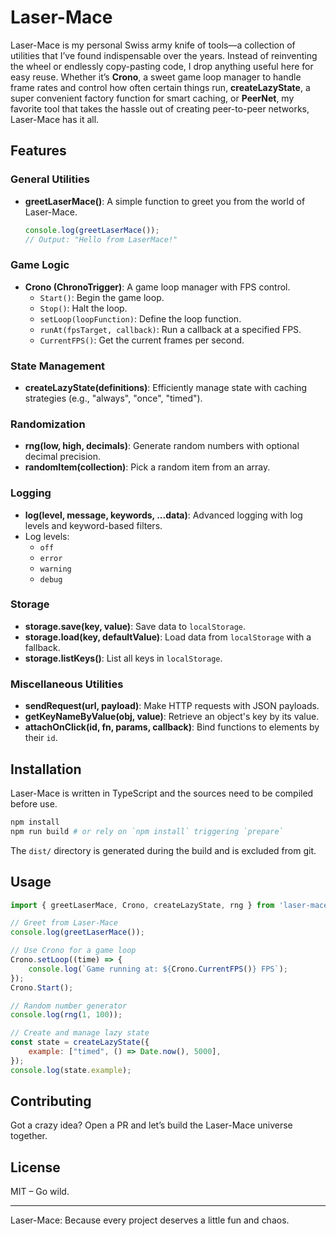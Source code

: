 # Laser-Mace

Laser-Mace is my personal Swiss army knife of tools—a collection of utilities that I’ve found indispensable over the years. Instead of reinventing the wheel or endlessly copy-pasting code, I drop anything useful here for easy reuse. Whether it’s **Crono**, a sweet game loop manager to handle frame rates and control how often certain things run, **createLazyState**, a super convenient factory function for smart caching, or **PeerNet**, my favorite tool that takes the hassle out of creating peer-to-peer networks, Laser-Mace has it all.

## Features

### General Utilities

- **greetLaserMace()**: A simple function to greet you from the world of Laser-Mace.
  ```javascript
  console.log(greetLaserMace());
  // Output: "Hello from LaserMace!"
  ```

### Game Logic

- **Crono (ChronoTrigger)**: A game loop manager with FPS control.
  - `Start()`: Begin the game loop.
  - `Stop()`: Halt the loop.
  - `setLoop(loopFunction)`: Define the loop function.
  - `runAt(fpsTarget, callback)`: Run a callback at a specified FPS.
  - `CurrentFPS()`: Get the current frames per second.

### State Management

- **createLazyState(definitions)**: Efficiently manage state with caching strategies (e.g., "always", "once", "timed").

### Randomization

- **rng(low, high, decimals)**: Generate random numbers with optional decimal precision.
- **randomItem(collection)**: Pick a random item from an array.

### Logging

- **log(level, message, keywords, ...data)**: Advanced logging with log levels and keyword-based filters.
- Log levels:
  - `off`
  - `error`
  - `warning`
  - `debug`

### Storage

- **storage.save(key, value)**: Save data to `localStorage`.
- **storage.load(key, defaultValue)**: Load data from `localStorage` with a fallback.
- **storage.listKeys()**: List all keys in `localStorage`.

### Miscellaneous Utilities

- **sendRequest(url, payload)**: Make HTTP requests with JSON payloads.
- **getKeyNameByValue(obj, value)**: Retrieve an object's key by its value.
- **attachOnClick(id, fn, params, callback)**: Bind functions to elements by their `id`.

## Installation

Laser-Mace is written in TypeScript and the sources need to be compiled before use.

```bash
npm install
npm run build # or rely on `npm install` triggering `prepare`
```

The `dist/` directory is generated during the build and is excluded from git.

## Usage

```javascript
import { greetLaserMace, Crono, createLazyState, rng } from 'laser-mace';

// Greet from Laser-Mace
console.log(greetLaserMace());

// Use Crono for a game loop
Crono.setLoop((time) => {
    console.log(`Game running at: ${Crono.CurrentFPS()} FPS`);
});
Crono.Start();

// Random number generator
console.log(rng(1, 100));

// Create and manage lazy state
const state = createLazyState({
    example: ["timed", () => Date.now(), 5000],
});
console.log(state.example);
```

## Contributing

Got a crazy idea? Open a PR and let’s build the Laser-Mace universe together.

## License

MIT – Go wild.

---

Laser-Mace: Because every project deserves a little fun and chaos.

